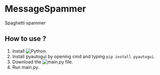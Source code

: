# MessageSpammer
Spaghetti spammer

## How to use ?
1. Install ![Python](https://www.python.org/downloads/).
2. Install pyautogui by opening cmd and typing `pip install pyautogui`.
3. Download the ![main.py](https://github.com/HerraVp/MessageSpammer/releases/tag/1.0) file.
4. Run main.py.
